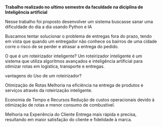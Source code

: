 <B>Trabalho realizado no ultimo semestre da faculdade na diciplina de Inteligência artificial</B>

Nesse trabalho foi proposto desenvolver um sistema buscasse sanar uma dificuldade do dia a dia usando Python e IA

Buscamos tentar solucionar o problema de entregas fora do prazo, tendo em vista que quando um entregador não conhece os bairros de uma cidade corre o risco de se perder e atrasar a entrega do pedido.

O que é um roteirizador inteligente?
Um roteirizador inteligente é um sistema que utiliza algoritmos avançados e inteligência artificial para otimizar rotas em logística, transporte e entregas.

vantagens do Uso de um roteirizador?

Otimização de Rotas
Melhoria na eficiência na entrega de produtos e serviços através da roteirização inteligente.

Economia de Tempo e Recursos
Redução de custos operacionais devido à otimização de rotas e menor consumo de combustível.

Melhoria na Experiência do Cliente
Entrega mais rápida e precisa, resultando em maior satisfação do cliente e fidelidade à marca.

